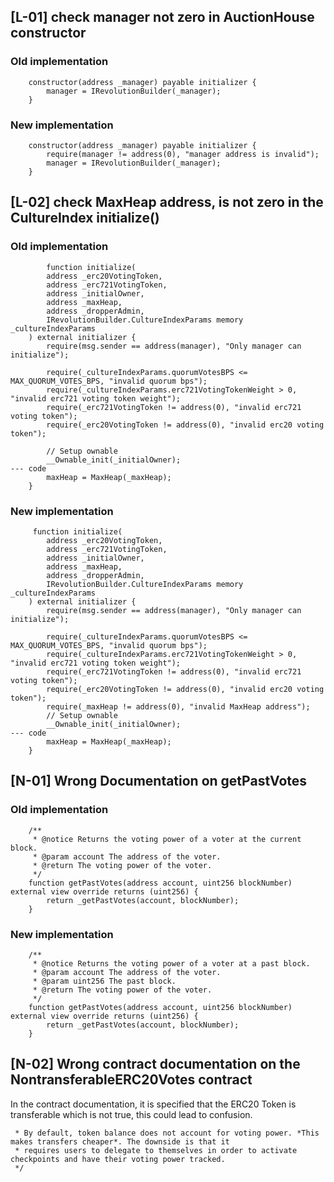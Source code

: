 ## [L-01] check manager not zero in AuctionHouse constructor
### Old implementation
```solidity
    constructor(address _manager) payable initializer {
        manager = IRevolutionBuilder(_manager);
    }
```
### New implementation
```solidity
    constructor(address _manager) payable initializer {
        require(manager != address(0), "manager address is invalid");
        manager = IRevolutionBuilder(_manager);
    }
```


## [L-02] check MaxHeap address, is not zero in the CultureIndex initialize()
### Old implementation
```solidity
        function initialize(
        address _erc20VotingToken,
        address _erc721VotingToken,
        address _initialOwner,
        address _maxHeap,
        address _dropperAdmin,
        IRevolutionBuilder.CultureIndexParams memory _cultureIndexParams
    ) external initializer {
        require(msg.sender == address(manager), "Only manager can initialize");

        require(_cultureIndexParams.quorumVotesBPS <= MAX_QUORUM_VOTES_BPS, "invalid quorum bps");
        require(_cultureIndexParams.erc721VotingTokenWeight > 0, "invalid erc721 voting token weight");
        require(_erc721VotingToken != address(0), "invalid erc721 voting token");
        require(_erc20VotingToken != address(0), "invalid erc20 voting token");

        // Setup ownable
        __Ownable_init(_initialOwner);
--- code
        maxHeap = MaxHeap(_maxHeap);
    }

```
### New implementation
```solidity
     function initialize(
        address _erc20VotingToken,
        address _erc721VotingToken,
        address _initialOwner,
        address _maxHeap,
        address _dropperAdmin,
        IRevolutionBuilder.CultureIndexParams memory _cultureIndexParams
    ) external initializer {
        require(msg.sender == address(manager), "Only manager can initialize");

        require(_cultureIndexParams.quorumVotesBPS <= MAX_QUORUM_VOTES_BPS, "invalid quorum bps");
        require(_cultureIndexParams.erc721VotingTokenWeight > 0, "invalid erc721 voting token weight");
        require(_erc721VotingToken != address(0), "invalid erc721 voting token");
        require(_erc20VotingToken != address(0), "invalid erc20 voting token");
        require(_maxHeap != address(0), "invalid MaxHeap address");
        // Setup ownable
        __Ownable_init(_initialOwner);
--- code
        maxHeap = MaxHeap(_maxHeap);
    }

```









## [N-01] Wrong Documentation on getPastVotes
### Old implementation
````solidity
    /**
     * @notice Returns the voting power of a voter at the current block.
     * @param account The address of the voter.
     * @return The voting power of the voter.
     */
    function getPastVotes(address account, uint256 blockNumber) external view override returns (uint256) {
        return _getPastVotes(account, blockNumber);
    }
````
### New implementation

````solidity
    /**
     * @notice Returns the voting power of a voter at a past block.
     * @param account The address of the voter.
     * @param uint256 The past block.
     * @return The voting power of the voter.
     */
    function getPastVotes(address account, uint256 blockNumber) external view override returns (uint256) {
        return _getPastVotes(account, blockNumber);
    }
````  

## [N-02] Wrong contract documentation on the NontransferableERC20Votes contract
In the contract documentation, it is specified that the ERC20 Token is transferable which is not true, this could lead to confusion.
```solidity
 * By default, token balance does not account for voting power. *This makes transfers cheaper*. The downside is that it
 * requires users to delegate to themselves in order to activate checkpoints and have their voting power tracked.
 */
```





